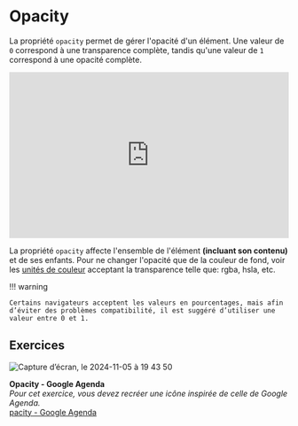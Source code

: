# Opacity
La propriété `opacity` permet de gérer l'opacité d'un élément. Une valeur de `0` correspond à une transparence complète, tandis qu'une valeur de `1` correspond à une opacité complète.

<iframe height="300" style="width: 100%;" scrolling="no" title="Opacity" src="https://codepen.io/tim-momo/embed/rNrrYGG?default-tab=html%2Cresult" frameborder="no" loading="lazy" allowtransparency="true" allowfullscreen="true">
  See the Pen <a href="https://codepen.io/tim-momo/pen/rNrrYGG">
  Opacity</a> by TIM Montmorency (<a href="https://codepen.io/tim-momo">@tim-momo</a>)
  on <a href="https://codepen.io">CodePen</a>.
</iframe>

La propriété `opacity` affecte l'ensemble de l'élément **(incluant son contenu)** et de ses enfants. Pour ne changer l'opacité que de la couleur de fond, voir les <u>unités de couleur</u> acceptant la transparence telle que: rgba, hsla, etc.

!!! warning

    Certains navigateurs acceptent les valeurs en pourcentages, mais afin d’éviter des problèmes compatibilité, il est suggéré d’utiliser une valeur entre 0 et 1.


## Exercices

<div class="grid grid-auto" markdown>

![Capture d’écran, le 2024-11-05 à 19 43 50](https://github.com/user-attachments/assets/cdf15145-3b72-48f5-aa62-edc8203b7956)

  **Opacity - Google Agenda**<br>
  _Pour cet exercice, vous devez recréer une icône inspirée de celle de Google Agenda._<br>
  [pacity - Google Agenda](https://tim-montmorency.com/compendium/582-111%E2%80%93web1/exercices/google-agenda.html)
</div>
